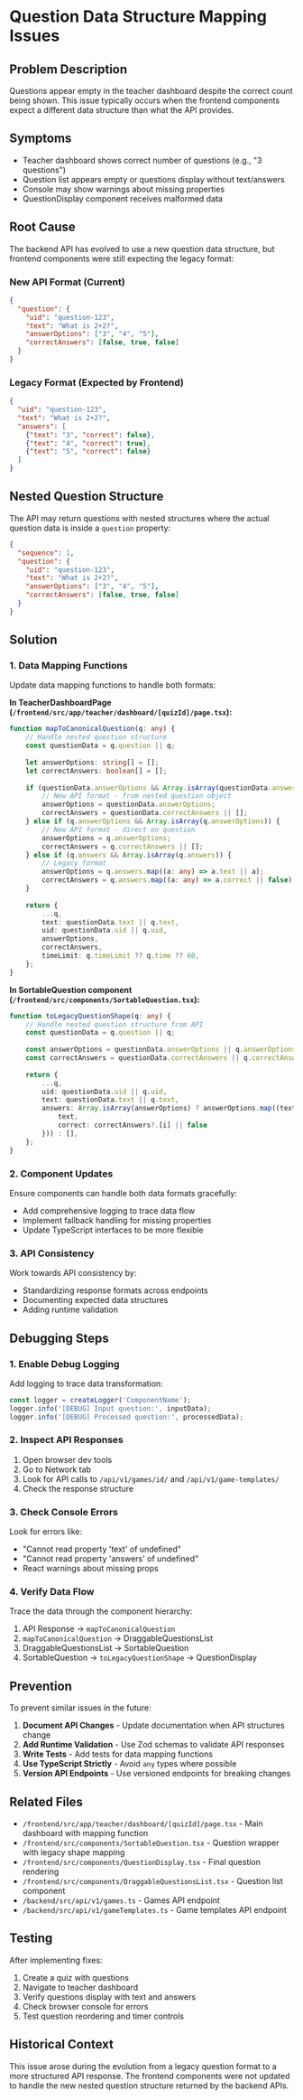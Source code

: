 # Question Data Structure Mapping Issues

## Problem Description

Questions appear empty in the teacher dashboard despite the correct count being shown. This issue typically occurs when the frontend components expect a different data structure than what the API provides.

## Symptoms

- Teacher dashboard shows correct number of questions (e.g., "3 questions")
- Question list appears empty or questions display without text/answers
- Console may show warnings about missing properties
- QuestionDisplay component receives malformed data

## Root Cause

The backend API has evolved to use a new question data structure, but frontend components were still expecting the legacy format:

### New API Format (Current)
```json
{
  "question": {
    "uid": "question-123",
    "text": "What is 2+2?",
    "answerOptions": ["3", "4", "5"],
    "correctAnswers": [false, true, false]
  }
}
```

### Legacy Format (Expected by Frontend)
```json
{
  "uid": "question-123", 
  "text": "What is 2+2?",
  "answers": [
    {"text": "3", "correct": false},
    {"text": "4", "correct": true}, 
    {"text": "5", "correct": false}
  ]
}
```

## Nested Question Structure

The API may return questions with nested structures where the actual question data is inside a `question` property:

```json
{
  "sequence": 1,
  "question": {
    "uid": "question-123",
    "text": "What is 2+2?",
    "answerOptions": ["3", "4", "5"],
    "correctAnswers": [false, true, false]
  }
}
```

## Solution

### 1. Data Mapping Functions

Update data mapping functions to handle both formats:

**In TeacherDashboardPage (`/frontend/src/app/teacher/dashboard/[quizId]/page.tsx`):**

```typescript
function mapToCanonicalQuestion(q: any) {
    // Handle nested question structure
    const questionData = q.question || q;
    
    let answerOptions: string[] = [];
    let correctAnswers: boolean[] = [];
    
    if (questionData.answerOptions && Array.isArray(questionData.answerOptions)) {
        // New API format - from nested question object
        answerOptions = questionData.answerOptions;
        correctAnswers = questionData.correctAnswers || [];
    } else if (q.answerOptions && Array.isArray(q.answerOptions)) {
        // New API format - direct on question
        answerOptions = q.answerOptions;
        correctAnswers = q.correctAnswers || [];
    } else if (q.answers && Array.isArray(q.answers)) {
        // Legacy format
        answerOptions = q.answers.map((a: any) => a.text || a);
        correctAnswers = q.answers.map((a: any) => a.correct || false);
    }
    
    return {
        ...q,
        text: questionData.text || q.text,
        uid: questionData.uid || q.uid,
        answerOptions,
        correctAnswers,
        timeLimit: q.timeLimit ?? q.time ?? 60,
    };
}
```

**In SortableQuestion component (`/frontend/src/components/SortableQuestion.tsx`):**

```typescript
function toLegacyQuestionShape(q: any) {
    // Handle nested question structure from API
    const questionData = q.question || q;
    
    const answerOptions = questionData.answerOptions || q.answerOptions || [];
    const correctAnswers = questionData.correctAnswers || q.correctAnswers || [];
    
    return {
        ...q,
        uid: questionData.uid || q.uid,
        text: questionData.text || q.text,
        answers: Array.isArray(answerOptions) ? answerOptions.map((text: string, i: number) => ({ 
            text, 
            correct: correctAnswers?.[i] || false 
        })) : [],
    };
}
```

### 2. Component Updates

Ensure components can handle both data formats gracefully:

- Add comprehensive logging to trace data flow
- Implement fallback handling for missing properties
- Update TypeScript interfaces to be more flexible

### 3. API Consistency

Work towards API consistency by:
- Standardizing response formats across endpoints
- Documenting expected data structures
- Adding runtime validation

## Debugging Steps

### 1. Enable Debug Logging

Add logging to trace data transformation:

```typescript
const logger = createLogger('ComponentName');
logger.info('[DEBUG] Input question:', inputData);
logger.info('[DEBUG] Processed question:', processedData);
```

### 2. Inspect API Responses

1. Open browser dev tools
2. Go to Network tab
3. Look for API calls to `/api/v1/games/id/` and `/api/v1/game-templates/`
4. Check the response structure

### 3. Check Console Errors

Look for errors like:
- "Cannot read property 'text' of undefined"
- "Cannot read property 'answers' of undefined"
- React warnings about missing props

### 4. Verify Data Flow

Trace the data through the component hierarchy:
1. API Response → `mapToCanonicalQuestion`
2. `mapToCanonicalQuestion` → DraggableQuestionsList
3. DraggableQuestionsList → SortableQuestion
4. SortableQuestion → `toLegacyQuestionShape` → QuestionDisplay

## Prevention

To prevent similar issues in the future:

1. **Document API Changes** - Update documentation when API structures change
2. **Add Runtime Validation** - Use Zod schemas to validate API responses
3. **Write Tests** - Add tests for data mapping functions
4. **Use TypeScript Strictly** - Avoid `any` types where possible
5. **Version API Endpoints** - Use versioned endpoints for breaking changes

## Related Files

- `/frontend/src/app/teacher/dashboard/[quizId]/page.tsx` - Main dashboard with mapping function
- `/frontend/src/components/SortableQuestion.tsx` - Question wrapper with legacy shape mapping
- `/frontend/src/components/QuestionDisplay.tsx` - Final question rendering
- `/frontend/src/components/DraggableQuestionsList.tsx` - Question list component
- `/backend/src/api/v1/games.ts` - Games API endpoint
- `/backend/src/api/v1/gameTemplates.ts` - Game templates API endpoint

## Testing

After implementing fixes:

1. Create a quiz with questions
2. Navigate to teacher dashboard
3. Verify questions display with text and answers
4. Check browser console for errors
5. Test question reordering and timer controls

## Historical Context

This issue arose during the evolution from a legacy question format to a more structured API response. The frontend components were not updated to handle the new nested question structure returned by the backend APIs.

